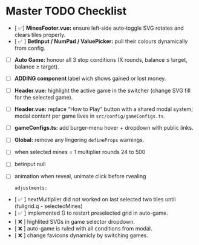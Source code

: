 # Master TODO Checklist

- [ ✅] **MinesFooter.vue:** ensure left‑side auto‑toggle SVG rotates and clears tiles properly.
- [ ✅ ] **BetInput / NumPad / ValuePicker:** pull their colours dynamically from config.

- [ ] **Auto Game:** honour all 3 stop conditions (X rounds, balance ≤ target, balance ≥ target).
- [ ] **ADDING component** label wich shows gained or lost money.

- [ ] **Header.vue:** highlight the active game in the switcher (change SVG fill for the selected game).
- [ ] **Header.vue:** replace “How to Play” button with a shared modal system; modal content per game lives in `src/config/gameConfigs.ts`.
- [ ] **gameConfigs.ts:** add burger‑menu hover + dropdown with public links.

- [ ] **Global:** remove any lingering `defineProps` warnings.
- [ ] when selected mines = 1 multiplier rounds 24 to 500
- [ ] betinput null
- [ ] animation when reveal, unimate click before rvealing

      adjustments:

- [ ✅ ] nextMultiplier did not worked on last selected two tiles until (fullgrid.q - selectedMines)
- [ ✅ ] implemented 🔃 to restart preselected grid in auto-game.
- [ ❌ ] highlited SVGs in game selector dropdown.
- [ ❌ ] auto-game is ruled with all conditions from modal.
- [ ❌ ] change favicons dynamicly by switching games.
